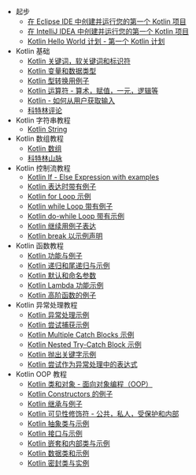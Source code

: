 +   起步
    +   [在 Eclipse IDE 中创建并运行您的第一个 Kotlin 项目](2.md)
    +   [在 IntelliJ IDEA 中创建并运行您的第一个 Kotlin 项目](3.md)
    +   [Kotlin Hello World 计划 - 第一个 Kotlin 计划](4.md)
+   Kotlin 基础
    +   [Kotlin 关键词，软关键词和标识符](5.md)
    +   [Kotlin 变量和数据类型](6.md)
    +   [Kotlin 型转换用例子](7.md)
    +   [Kotlin 运算符 - 算术，赋值，一元，逻辑等](8.md)
    +   [Kotlin - 如何从用户获取输入](9.md)
    +   [科特林评论](10.md)
+   Kotlin 字符串教程
    +   [Kotlin String](11.md)
+   Kotlin 数组教程
    +   [Kotlin 数组](12.md)
    +   [科特林山脉](13.md)
+   Kotlin 控制流教程
    +   [Kotlin If - Else Expression with examples](14.md)
    +   [Kotlin 表达时带有例子](15.md)
    +   [Kotlin for Loop 示例](16.md)
    +   [Kotlin while Loop 带有例子](17.md)
    +   [Kotlin do-while Loop 带有示例](18.md)
    +   [Kotlin 继续用例子表达](19.md)
    +   [Kotlin break 以示例声明](20.md)
+   Kotlin 函数教程
    +   [Kotlin 功能与例子](21.md)
    +   [Kotlin 递归和尾递归与示例](22.md)
    +   [Kotlin 默认和命名参数](23.md)
    +   [Kotlin Lambda 功能示例](24.md)
    +   [Kotlin 高阶函数的例子](25.md)
+   Kotlin 异常处理教程
    +   [Kotlin 异常处理示例](26.md)
    +   [Kotlin 尝试捕获示例](27.md)
    +   [Kotlin Multiple Catch Blocks 示例](28.md)
    +   [Kotlin Nested Try-Catch Block 示例](29.md)
    +   [Kotlin 抛出关键字示例](30.md)
    +   [Kotlin 尝试作为异常处理中的表达式](31.md)
+   Kotlin OOP 教程
    +   [Kotlin 类和对象 - 面向对象编程（OOP）](32.md)
    +   [Kotlin Constructors 的例子](33.md)
    +   [Kotlin 继承与例子](34.md)
    +   [Kotlin 可见性修饰符 - 公共，私人，受保护和内部](35.md)
    +   [Kotlin 抽象类与示例](36.md)
    +   [Kotlin 接口与示例](37.md)
    +   [Kotlin 嵌套和内部类与示例](38.md)
    +   [Kotlin 数据类和示例](39.md)
    +   [Kotlin 密封类与实例](40.md)
